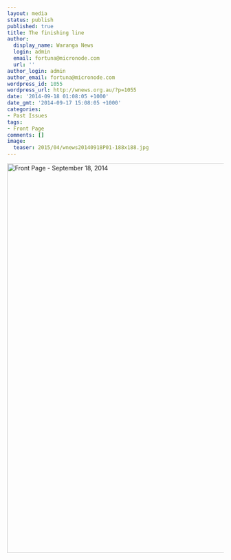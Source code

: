 ```yaml
---
layout: media
status: publish
published: true
title: The finishing line
author:
  display_name: Waranga News
  login: admin
  email: fortuna@micronode.com
  url: ''
author_login: admin
author_email: fortuna@micronode.com
wordpress_id: 1055
wordpress_url: http://wnews.org.au/?p=1055
date: '2014-09-18 01:08:05 +1000'
date_gmt: '2014-09-17 15:08:05 +1000'
categories:
- Past Issues
tags:
- Front Page
comments: []
image:
  teaser: 2015/04/wnews20140918P01-188x188.jpg
---
```


<a href="{{ site.url }}/images/2014/09/wnews20140918P01.pdf"><img class="alignnone size-full wp-image-1053" alt="Front Page - September 18, 2014" src="{{ site.url }}/images/2014/09/wnews20140918P01.jpg" width="624" height="907" /></a>
